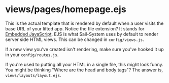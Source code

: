 # views/pages/homepage.ejs

This is the actual template that is rendered by default when a user visits the base URL of your lifted app.  Notice the file extension?  It stands for [Embedded JavaScript](http://ejs.co/).  EJS is what Sail-System uses by default to render server side HTML views.  This can be changed in `config/views.js`.

If a new view you've created isn't rendering, make sure you've hooked it up in your `config/routes.js`.

If you're used to putting all your HTML in a single file, this might look funny.  You might be thinking "Where are the head and body tags"?  The answer is, `views/layouts/layout.ejs`.


<docmeta name="displayName" value="homepage.ejs">
